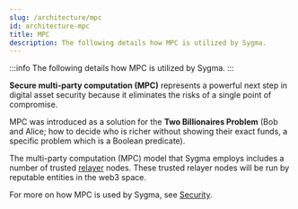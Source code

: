 ```yaml
---
slug: /architecture/mpc
id: architecture-mpc
title: MPC
description: The following details how MPC is utilized by Sygma.
---
```


:::info
The following details how MPC is utilized by Sygma.
:::

**Secure multi-party computation (MPC)** represents a powerful next step in digital asset security because it eliminates the risks of a single point of compromise.

MPC was introduced as a solution for the **Two Billionaires Problem** (Bob and Alice; how to decide who is richer without showing their exact funds, a specific problem which is a Boolean predicate).

The multi-party computation (MPC) model that Sygma employs includes a number of trusted [relayer](./04-relayers.md) nodes. These trusted relayer nodes will be run by reputable entities in the web3 space.


For more on how MPC is used by Sygma, see [Security](/docs/03-architecture/05-security.md).
